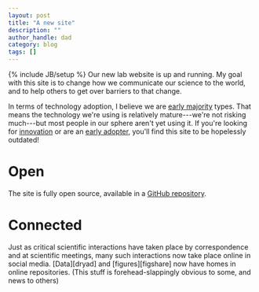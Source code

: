 ```yaml
---
layout: post
title: "A new site"
description: ""
author_handle: dad
category: blog
tags: []
---
```

{% include JB/setup %}
Our new lab website is up and running. My goal with this site is to change how we communicate our science to the world, and to help others to get over barriers to that change. 

In terms of technology adoption, I believe we are [early majority][1] types. That means the technology we're using is relatively mature---we're not risking much---but most people in our sphere aren't yet using it. If you're looking for [innovation][1] or are an [early adopter][1], you'll find this site to be hopelessly outdated!

# Open

The site is fully open source, available in a [GitHub repository][1]. 

# Connected

Just as critical scientific interactions have taken place by correspondence and at scientific meetings, many such interactions now take place online in social media. [Data][dryad] and [figures][figshare] now have homes in online repositories. (This stuff is forehead-slappingly obvious to some, and news to others)

[1]: http://www.drdobbs.com/architecture-and-design/crossing-the-chasm/187200223

